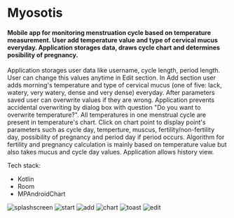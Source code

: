<h1 align="justify"> Myosotis </h1>

#### Mobile app for monitoring menstruation cycle based on temperature measurement. User add temperature value and type of cervical mucus everyday. Application storages data, draws cycle chart and determines posibility of pregnancy.

Application storages user data like username, cycle length, period length. User can change this values anytime in
Edit section. In Add section user adds morning's temperature and type of cervical mucus (one of five: lack, watery,
very watery, dense and very dense) everyday. After parameters saved user can overwrite values if they are wrong.
Application prevents accidental overwriting by dialog box with question "Do you want to overwrite temperature?".
All temperatures in one menstrual cycle are present in temperature's chart. Click on chart point to display point's
parameters such as cycle day, temperture, muscus, fertility/non-fertility day, possibility of pregnancy and period
day if period occurs. Algorithm for fertility and pregnancy calculation is mainly based on temperature value
but also takes mucus and cycle day values. Application allows history view.

Tech stack:
* Kotlin
* Room
* MPAndroidChart

![splashscreen]
![start]
![add]
![chart]
![toast]
![edit]

[add]: https://github.com/kingabulska/myosotis/blob/master/img/add.PNG
[edit]: https://github.com/kingabulska/myosotis/blob/master/img/edit.PNG
[chart]: https://github.com/kingabulska/myosotis/blob/master/img/chart.PNG
[start]: https://github.com/kingabulska/myosotis/blob/master/img/start.PNG
[toast]: https://github.com/kingabulska/myosotis/blob/master/img/toast.PNG
[splashscreen]: https://github.com/kingabulska/myosotis/blob/master/img/splash%20sceen.PNG

